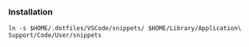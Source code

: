 ### Installation

`ln -s $HOME/.dotfiles/VSCode/snippets/ $HOME/Library/Application\ Support/Code/User/snippets
`

